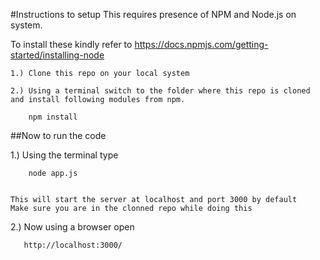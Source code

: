 #Instructions to setup
This requires presence of NPM and Node.js on system.

To install these kindly refer to https://docs.npmjs.com/getting-started/installing-node

	1.) Clone this repo on your local system

	2.) Using a terminal switch to the folder where this repo is cloned and install following modules from npm.

		npm install



##Now to run the code

1.) Using the terminal type

        
        node app.js 
        
    
    This will start the server at localhost and port 3000 by default
    Make sure you are in the clonned repo while doing this

2.) Now using a browser open

       http://localhost:3000/
